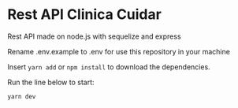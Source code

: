# Rest API Clinica Cuidar
Rest API made on node.js with sequelize and express

Rename .env.example to .env for use this repository in your machine

Insert `yarn add` or `npm install` to download the dependencies. 

Run the line below to start: 

```yarn dev```

